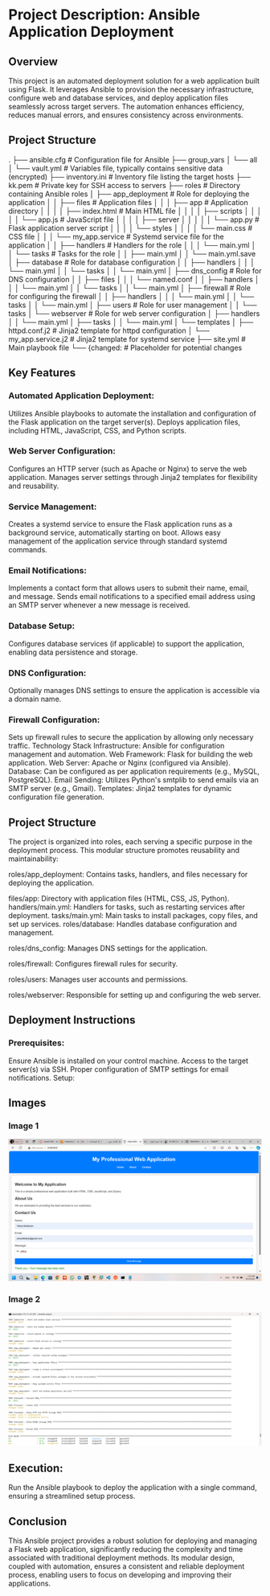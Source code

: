# Project Description: Ansible Application Deployment
## Overview
This project is an automated deployment solution for a web application built using Flask. It leverages Ansible to provision the necessary infrastructure, configure web and database services, and deploy application files seamlessly across target servers. The automation enhances efficiency, reduces manual errors, and ensures consistency across environments.
## Project Structure

. ├── ansible.cfg # Configuration file for Ansible ├── group_vars │ └── all │ └── vault.yml # Variables file, typically contains sensitive data (encrypted) ├── inventory.ini # Inventory file listing the target hosts ├── kk.pem # Private key for SSH access to servers ├── roles # Directory containing Ansible roles │ ├── app_deployment # Role for deploying the application │ │ ├── files # Application files │ │ │ ├── app # Application directory │ │ │ │ ├── index.html # Main HTML file │ │ │ │ ├── scripts │ │ │ │ │ └── app.js # JavaScript file │ │ │ │ ├── server │ │ │ │ │ └── app.py # Flask application server script │ │ │ │ └── styles │ │ │ │ └── main.css # CSS file │ │ │ └── my_app.service # Systemd service file for the application │ │ ├── handlers # Handlers for the role │ │ │ └── main.yml │ │ └── tasks # Tasks for the role │ │ ├── main.yml │ │ └── main.yml.save │ ├── database # Role for database configuration │ │ ├── handlers │ │ │ └── main.yml │ │ └── tasks │ │ └── main.yml │ ├── dns_config # Role for DNS configuration │ │ ├── files │ │ │ └── named.conf │ │ ├── handlers │ │ │ └── main.yml │ │ └── tasks │ │ └── main.yml │ ├── firewall # Role for configuring the firewall │ │ ├── handlers │ │ │ └── main.yml │ │ └── tasks │ │ └── main.yml │ ├── users # Role for user management │ │ └── tasks │ └── webserver # Role for web server configuration │ ├── handlers │ │ └── main.yml │ ├── tasks │ │ └── main.yml │ └── templates │ ├── httpd.conf.j2 # Jinja2 template for httpd configuration │ └── my_app.service.j2 # Jinja2 template for systemd service ├── site.yml # Main playbook file └── {changed: # Placeholder for potential changes

## Key Features
   ### Automated Application Deployment:

Utilizes Ansible playbooks to automate the installation and configuration of the Flask application on the target server(s).
Deploys application files, including HTML, JavaScript, CSS, and Python scripts.
   ### Web Server Configuration:

Configures an HTTP server (such as Apache or Nginx) to serve the web application.
Manages server settings through Jinja2 templates for flexibility and reusability.
### Service Management:

Creates a systemd service to ensure the Flask application runs as a background service, automatically starting on boot.
Allows easy management of the application service through standard systemd commands.
### Email Notifications:

Implements a contact form that allows users to submit their name, email, and message.
Sends email notifications to a specified email address using an SMTP server whenever a new message is received.
### Database Setup:

Configures database services (if applicable) to support the application, enabling data persistence and storage.
### DNS Configuration:

Optionally manages DNS settings to ensure the application is accessible via a domain name.
### Firewall Configuration:

Sets up firewall rules to secure the application by allowing only necessary traffic.
Technology Stack
Infrastructure: Ansible for configuration management and automation.
Web Framework: Flask for building the web application.
Web Server: Apache or Nginx (configured via Ansible).
Database: Can be configured as per application requirements (e.g., MySQL, PostgreSQL).
Email Sending: Utilizes Python's smtplib to send emails via an SMTP server (e.g., Gmail).
Templates: Jinja2 templates for dynamic configuration file generation.
## Project Structure
The project is organized into roles, each serving a specific purpose in the deployment process. This modular structure promotes reusability and maintainability:

roles/app_deployment: Contains tasks, handlers, and files necessary for deploying the application.

files/app: Directory with application files (HTML, CSS, JS, Python).
handlers/main.yml: Handlers for tasks, such as restarting services after deployment.
tasks/main.yml: Main tasks to install packages, copy files, and set up services.
roles/database: Handles database configuration and management.

roles/dns_config: Manages DNS settings for the application.

roles/firewall: Configures firewall rules for security.

roles/users: Manages user accounts and permissions.

roles/webserver: Responsible for setting up and configuring the web server.

## Deployment Instructions
### Prerequisites:

Ensure Ansible is installed on your control machine.
Access to the target server(s) via SSH.
Proper configuration of SMTP settings for email notifications.
Setup:

## Images

### Image 1
![Image 1 Description](Screenshot.png)

### Image 2
![Image 2 Description](run.png)

 ## Execution:

Run the Ansible playbook to deploy the application with a single command, ensuring a streamlined setup process.
## Conclusion
This Ansible project provides a robust solution for deploying and managing a Flask web application, significantly reducing the complexity and time associated with traditional deployment methods. Its modular design, coupled with automation, ensures a consistent and reliable deployment process, enabling users to focus on developing and improving their applications.
